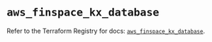 # `aws_finspace_kx_database`

Refer to the Terraform Registry for docs: [`aws_finspace_kx_database`](https://registry.terraform.io/providers/hashicorp/aws/6.7.0/docs/resources/finspace_kx_database).

